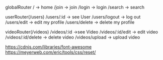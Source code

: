 globalRouter
/ -> home
/join -> join
/login -> login
/search -> search

userRouter(/users)
/users/:id -> see User
/users/logout -> log out
/users/edit -> edit my profile
/users/delete -> delete my profile

videoRouter(/videos)
/videos/:id ->see Video
/videos/:id/edit -> edit video
/videos/:id/delete -> delete video
/videos/upload -> upload video

https://cdnjs.com/libraries/font-awesome
https://meyerweb.com/eric/tools/css/reset/